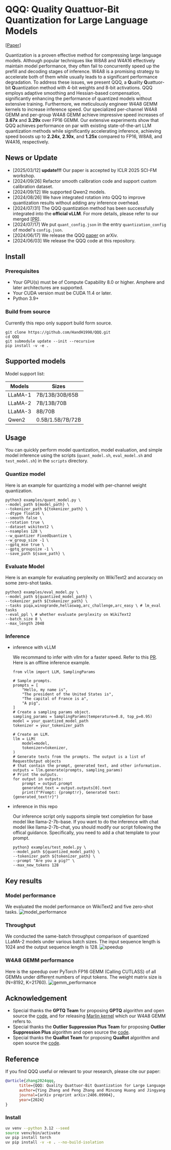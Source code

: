 # QQQ: Quality Quattuor-Bit Quantization for Large Language Models
[[Paper](https://arxiv.org/pdf/2406.09904)]

Quantization is a proven effective method for compressing large language models. Although popular techniques like W8A8 and W4A16 effectively maintain model performance, they often fail to concurrently speed up the prefill and decoding stages of inference. W4A8 is a promising strategy to accelerate both of them while usually leads to a significant performance degradation.
To address these issues, we present QQQ, a **Q**uality **Q**uattuor-bit **Q**uantization method with 4-bit weights and 8-bit activations. QQQ employs adaptive smoothing and Hessian-based compensation, significantly enhancing the performance of quantized models without extensive training.
Furthermore, we meticulously engineer W4A8 GEMM kernels to increase inference speed. 
Our specialized per-channel W4A8 GEMM and per-group W4A8 GEMM achieve impressive speed increases of **3.67x** and **3.29x** over FP16 GEMM.
Our extensive experiments show that QQQ achieves performance on par with existing state-of-the-art LLM quantization methods while significantly accelerating inference, achieving speed boosts up to **2.24x**, **2.10x**, and **1.25x** compared to FP16, W8A8, and W4A16, respectively.

## News or Update
- [2025/03/12] **update!!!** Our paper is accepted by ICLR 2025 SCI-FM workshop.
- [2024/09/26] Refactor smooth calibration code and support custom calibration dataset.
- [2024/09/12] We supported Qwen2 models.
- [2024/08/26] We have integrated rotation into QQQ to improve quantization results without adding any inference overhead.
- [2024/07/31] The QQQ quantization method has been successfully integrated into the **official vLLM**. For more details, please refer to our merged [[PR](https://github.com/vllm-project/vllm/pull/5218)]. 
- [2024/07/17] We put `quant_config.json` in the entry `quantization_config` of model's `config.json`. 
- [2024/06/17] We release the QQQ [paper](https://arxiv.org/pdf/2406.09904) on arXiv.
- [2024/06/03] We release the QQQ code at this repository.

## Install
### Prerequisites
- Your GPU(s) must be of Compute Capability 8.0 or higher. Amphere and later architectures are supported.
- Your CUDA version must be CUDA 11.4 or later.
- Python 3.9+
### Build from source
Currently this repo only support build form source.

```
git clone https://github.com/HandH1998/QQQ.git
cd QQQ
git submodule update --init --recursive
pip install -v -e .
```

## Supported models
Model support list:

| Models   | Sizes                       |
| ---------| ----------------------------|
| LLaMA-1  | 7B/13B/30B/65B              |
| LLaMA-2  | 7B/13B/70B                  |
| LLaMA-3  | 8B/70B                      |
| Qwen2    | 0.5B/1.5B/7B/72B            |

## Usage
You can quickly perform model quantization, model evaluation, and simple model inference using the scripts (`quant_model.sh`, `eval_model.sh` and `test_model.sh`) in the `scripts` directory.

### Quantize model
Here is an example for quantizing a model with per-channel weight quantization.
```
python3 examples/quant_model.py \
--model_path ${model_path} \
--tokenizer_path ${tokenizer_path} \
--dtype float16 \
--smooth false \
--rotation true \
--dataset wikitext2 \
--nsamples 128 \
--w_quantizer FixedQuantize \
--w_group_size -1 \
--gptq_mse true \
--gptq_groupsize -1 \
--save_path ${save_path} \
```
### Evaluate Model
Here is an example for evaluating perplexity on WikiText2 and accuracy on some zero-shot tasks.
```
python3 examples/eval_model.py \
--model_path ${quantized_model_path} \
--tokenizer_path ${tokenizer_path} \
--tasks piqa,winogrande,hellaswag,arc_challenge,arc_easy \ # lm_eval tasks
--eval_ppl \ # whether evaluate perplexity on WikiText2
--batch_size 8 \
--max_length 2048 
```
### Inference
- inference with vLLM 

  We recommand to infer with vllm for a faster speed. Refer to this [PR](https://github.com/vllm-project/vllm/pull/5218). Here is an offline inference example.
  ```
  from vllm import LLM, SamplingParams

  # Sample prompts.
  prompts = [
      "Hello, my name is",
      "The president of the United States is",
      "The capital of France is a",
      "A pig",
  ]
  # Create a sampling params object.
  sampling_params = SamplingParams(temperature=0.8, top_p=0.95)
  model = your_quantized_model_path
  tokenizer = your_tokenizer_path

  # Create an LLM.
  llm = LLM(
      model=model,
      tokenizer=tokenizer,
  )
  # Generate texts from the prompts. The output is a list of RequestOutput objects
  # that contain the prompt, generated text, and other information.
  outputs = llm.generate(prompts, sampling_params)
  # Print the outputs.
  for output in outputs:
      prompt = output.prompt
      generated_text = output.outputs[0].text
      print(f"Prompt: {prompt!r}, Generated text: {generated_text!r}")

  ```
  

- inference in this repo

  Our inference script only supports simple text completion for base model like llama-2-7b-base. If you want to do the inference with chat model like llama-2-7b-chat, you should modify our script following the offical guidance. Specifically, you need to add a chat template to your prompt.
  ```
  python3 examples/test_model.py \
  --model_path ${quantized_model_path} \
  --tokenizer_path ${tokenizer_path} \
  --prompt "Are you a pig?" \
  --max_new_tokens 128
  ```

## Key results
### Model performance
We evaluated the model performance on WikiText2 and five zero-shot tasks.
![model_performance](assets/figures/model_performance.png)
### Throughput
We conducted the same-batch throughput comparison of quantized LLaMA-2 models under various batch sizes. The input sequence length is 1024 and the output sequence length is 128.
![speedup](assets/figures/speedup.png)
### W4A8 GEMM performance
Here is the speedup over PyTorch FP16 GEMM (Calling CUTLASS) of all GEMMs under different numbers of input tokens. The weight matrix size is (N=8192, K=21760).
![gemm_performance](assets/figures/gemm_performance.png)

## Acknowledgement
- Special thanks the **GPTQ Team** for proposing **GPTQ** algorithm and open source the [code](https://github.com/IST-DASLab/gptq), and for releasing [Marlin kernel](https://github.com/IST-DASLab/marlin) which our W4A8 GEMM refers to.
- Special thanks the **Outlier Suppression Plus Team** for proposing **Outlier Suppression Plus** algorithm and open source the [code](https://github.com/ModelTC/Outlier_Suppression_Plus/tree/main).
- Special thanks the **QuaRot Team** for proposing **QuaRot** algorithm and open source the [code](https://github.com/spcl/QuaRot.git).

## Reference
If you find QQQ useful or relevant to your research, please cite our paper:

```bibtex
@article{zhang2024qqq,
      title={QQQ: Quality Quattuor-Bit Quantization for Large Language Models}, 
      author={Ying Zhang and Peng Zhang and Mincong Huang and Jingyang Xiang and Yujie Wang and Chao Wang and Yineng Zhang and Lei Yu and Chuan Liu and Wei Lin},
      journal={arXiv preprint arXiv:2406.09904},
      year={2024}
}

```


### Install

```bash
uv venv --python 3.12 --seed
source venv/bin/activate
uv pip install torch
uv pip install -v -e . --no-build-isolation
```